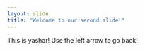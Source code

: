```yaml
---
layout: slide
title: "Welcome to our second slide!"
---
```

This is yashar!
Use the left arrow to go back!